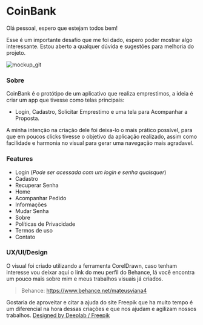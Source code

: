 # CoinBank
Olá pessoal, espero que estejam todos bem!

Esse é um importante desafio que me foi dado, espero poder mostrar algo interessante. Estou aberto a qualquer dúvida e sugestões para melhoria do projeto.

![mockup_git](https://user-images.githubusercontent.com/56444074/91661985-f0505c80-eab5-11ea-8394-1d041b57e22f.png)

### Sobre
CoinBank é o protótipo de um aplicativo que realiza emprestimos, a ideia é criar um app que tivesse como telas principais: 
- Login, Cadastro, Solicitar Emprestimo e uma tela para Acompanhar a Proposta.

A minha intenção na criação dele foi deixa-lo o mais prático possível, para que em poucos clicks tivesse o objetivo da aplicação realizado, assim como
facilidade e harmonia no visual para gerar uma navegação mais agradavel.

### Features
- Login (*Pode ser acessada com um login e senha quaisquer*)
- Cadastro
- Recuperar Senha
- Home
- Acompanhar Pedido
- Informações
- Mudar Senha
- Sobre
- Políticas de Privacidade
- Termos de uso
- Contato

### UX/UI/Design

O visual foi criado utilizando a ferramenta CorelDrawn, caso tenham interesse vou deixar aqui o link do meu perfil do Behance, lá você encontra
um pouco mais sobre mim e meus trabalhos visuais já criados.
> Behance: https://www.behance.net/mateusviana4

Gostaria de aproveitar e citar a ajuda do site Freepik que ha muito tempo é um diferencial na hora dessas criações e que nos ajudam e agilizam nossos trabalhos.
<a href="http://www.freepik.com">Designed by Deeplab / Freepik</a>






